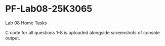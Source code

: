 # PF-Lab08-25K3065

Lab 08 Home Tasks

C code for all questions 1-8 is uploaded alongside screenshots of console output.
